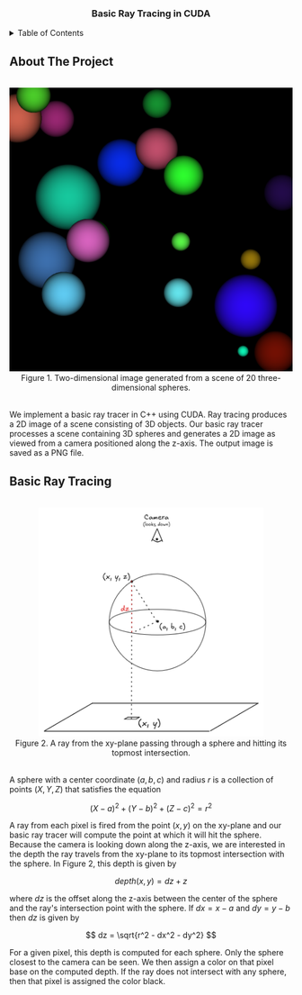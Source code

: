 <div align="center">
    <h3 align="center">Basic Ray Tracing in CUDA</h3>
</div>

<details>
  <summary>Table of Contents</summary>
  <ol>
    <li><a href="#about-the-project">About The Project</a></li>
    <li><a href="#basic-ray-tracing">Basic Ray Tracing</a></li>
    <li><a href="#build-and-run">Build and Run</a></li>
  </ol>
</details>

## About The Project

<br/>
<div align="center">
    <img src="output.png" width="512">
    <br/>
    <figcaption>Figure 1. Two-dimensional image generated from a scene of 20 three-dimensional spheres.</figcaption>
</div>
<br/>

We implement a basic ray tracer in C++ using CUDA. Ray tracing produces a 2D image of a scene consisting of 3D objects.
Our basic ray tracer processes a scene containing 3D spheres and generates a 2D image as viewed from a camera positioned
along the z-axis. The output image is saved as a PNG file.

## Basic Ray Tracing

<br/>
<div align="center">
    <img src="img/raytracing.png" width="400">
    <br/>
    <figcaption>Figure 2. A ray from the xy-plane passing through a sphere and hitting its topmost intersection.</figcaption>
</div>
<br/>

A sphere with a center coordinate $(a, b, c)$ and radius $r$ is a collection of points $(X,Y,Z)$ that satisfies the
equation

$$
(X-a)^2 + (Y-b)^2 + (Z-c)^2 = r^2
$$

A ray from each pixel is fired from the point $(x,y)$ on the xy-plane and our basic ray tracer will compute the point at
which it will hit the sphere. Because the camera is looking down along the z-axis, we are interested in the depth the
ray travels from the xy-plane to its topmost intersection with the sphere. In Figure 2, this depth is given by

$$
depth(x,y) = dz + z
$$

where $dz$ is the offset along the z-axis between the center of the sphere and the ray's intersection point with the
sphere. If $dx=x-a$ and $dy=y-b$ then $dz$ is given by

$$
dz = \sqrt{r^2 - dx^2 - dy^2}
$$

For a given pixel, this depth is computed for each sphere. Only the sphere closest to the camera can be seen. We then
assign a color on that pixel base on the computed depth. If the ray does not intersect with any sphere, then that pixel
is assigned the color black.

<!--

$$
$$

Our basic ray tracer
will only support scenes o spheres, and the camera is restricted to the zaxis,
acing the origin. Moreover, we will not support any lighting o the scene to avoid
the complications o secondary rays. Instead o computing lighting eects, we will
simply assign each sphere a color and then shade them with some precomputed
unction i they are visible.
So, what will the ray tracer do? It will re a ray rom each pixel and keep track o
which rays hit which spheres. It will also track the depth o each o these hits. In
the case where a ray passes through multiple spheres, only the sphere closest
to the camera can be seen. In essence, our “ray tracer” is not doing much more
than hiding suraces that cannot be seen by the camera.
We will model our spheres with a data structure that stores the sphere’s center
coordinate o (x, y, z), its radius, and its color o (r, b, g).

-->


